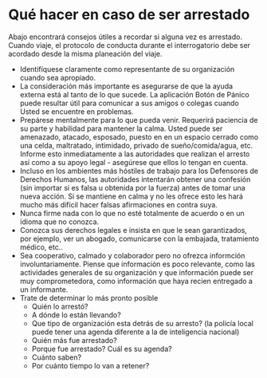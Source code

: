 [Title]: # (¿Qué hacer si se le arresta?)
[Order]: # (2)

# Qué hacer en caso de ser arrestado

Abajo encontrará consejos útiles a recordar si alguna vez es arrestado. Cuando viaje, el protocolo de conducta durante el interrogatorio debe ser acordado desde la misma planeación del viaje.

*   Identifíquese claramente como representante de su organización cuando sea apropiado.
*   La consideración más importante es asegurarse de que la ayuda externa está al tanto de lo que sucede. La aplicación Botón de Pánico puede resultar útil para comunicar a sus amigos o colegas cuando Usted se encuentre en problemas.
*   Prepárese mentalmente para lo que pueda venir. Requerirá paciencia de su parte y habilidad para mantener la calma. Usted puede ser amenazado, atacado, esposado, puesto en en un espacio cerrado como una celda, maltratado, intimidado, privado de sueño/comida/agua, etc. Informe esto inmediatamente a las autoridades que realizan el arresto así como a su apoyo legal - asegúrese que ellos lo tengan en cuenta.
*   Incluso en los ambientes más hóstiles de trabajo para los Defensores de Derechos Humanos, las autoridades intentarán obtener una confesión (sin importar si es falsa u obtenida por la fuerza) antes de tomar una nueva acción. Si se mantiene en calma y no les ofrece esto les hará mucho más difícil hacer falsas afirmaciones en contra suya.
*   Nunca firme nada con lo que no esté totalmente de acuerdo o en un idioma que no conozca.
*   Conozca sus derechos legales e insista en que le sean garantizados, por ejemplo, ver un abogado, comunicarse con la embajada, tratamiento médico, etc..
*   Sea cooperativo, calmado y colaborador pero no ofrezca informción involuntariamente. Piense que información es poco relevante, como las actividades generales de su organización y que información puede ser muy comprometedora, como información que haya recien entregado a un informante.
*   Trate de determinar lo más pronto posible
    *   Quién lo arrestó?
    *   A dónde lo están llevando?
    *   Que tipo de organización esta detrás de su arresto? (la policía local puede tener una agenda diferente a la de inteligencia nacional)
    *   Quién más fue arrestado?
    *   Porque fue arrestado? Cuál es su agenda?
    *   Cuánto saben?
    *   Por cuánto tiempo lo van a retener?